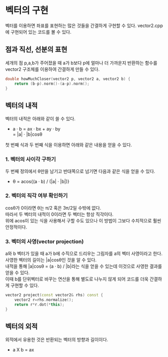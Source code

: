 # 벡터의 구현 
벡터를 이용하면 좌표를 표현하는 많은 것들을 간결하게 구현할 수 있다. 
vector2.cpp 에 구현되어 있는 코드를 볼 수 있다. 

## 점과 직선, 선분의 표현 
세개의 점 p,a,b가 주어졌을 때 a가 b보다 p에 얼마나 더 가까운지 반환하는 함수를 vector2 구조체를 이용하여 간결하게 만들 수 있다. 
```c++
double howMuchCloser(vector2 p, vector2 a, vector2 b) {
    return (b-p).norm()-(a-p).norm();
}
```

## 벡터의 내적
벡터의 내적은 아래와 같이 쓸 수 있다. 
- a · b = ax · bx + ay · by  
      = |a| · |b|cosθ 

첫 번째 식과 두 번째 식을 이용하면 아래와 같은 내용을 얻을 수 있다. 

### 1. 벡터의 사이각 구하기 
두 번째 정의에서 θ만을 남기고 반대쪽으로 넘기면 다음과 같은 식을 얻을 수 있다. 
- θ = acos{(a · b) / (|a| · |b|)}

### 2. 벡터의 직각 여부 확인하기 
cosθ가 0이라면 θ는 π/2 혹은 3π/2일 수밖에 없다.  
따라서 두 벡터의 내적이 0이라면 두 벡터는 항상 직각이다.  
위에 acos이 있는 식을 사용해서 구할 수도 있으나 이 방법이 그보다 수치적으로 훨씬 안정적이다.  

### 3. 벡터의 사영(vector projection) 
a와 b 벡터가 있을 때 a가 b에 수직으로 드리우는 그림자를 a의 벡터 사영이라고 한다.  
사영한 벡터의 길이는 |a|cosθ인 것을 알 수 있다.  
내적을 통해 |a|cosθ = (a · b) / |b|라는 식을 얻을 수 있는데 이것으로 사영한 결과를 얻을 수 있다.  
이때 b를 단위벡터로 바꾸는 연산을 통해 별도로 나누지 않게 되어 코드를 더욱 간결하게 구현할 수 있다.  
```c++
vector2 project(const vector2& rhs) const {
    vector2 r=rhs.normalize();
    return r*r.dot(*this); 
}
```

## 벡터의 외적 
외적에서 유용한 것은 반환되는 벡터의 방향과 길이이다.  
- a X b = ax 
